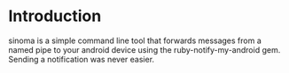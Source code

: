 # Introduction

sinoma is a simple command line tool that forwards messages from a named pipe to your android device
using the ruby-notify-my-android gem. Sending a notification was never easier.

